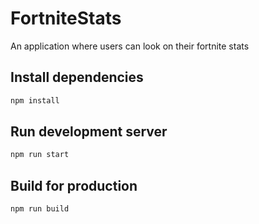 # FortniteStats

An application where users can look on their fortnite stats

## Install dependencies

```javascript
npm install
```

## Run development server

```javascript
npm run start
```

## Build for production

```javascript
npm run build
```
